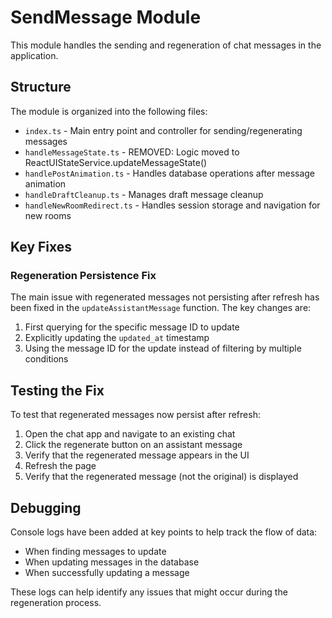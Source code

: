 # SendMessage Module

This module handles the sending and regeneration of chat messages in the application.

## Structure

The module is organized into the following files:

- `index.ts` - Main entry point and controller for sending/regenerating messages
- `handleMessageState.ts` - REMOVED: Logic moved to ReactUIStateService.updateMessageState()
- `handlePostAnimation.ts` - Handles database operations after message animation
- `handleDraftCleanup.ts` - Manages draft message cleanup
- `handleNewRoomRedirect.ts` - Handles session storage and navigation for new rooms

## Key Fixes

### Regeneration Persistence Fix

The main issue with regenerated messages not persisting after refresh has been fixed in the `updateAssistantMessage` function. The key changes are:

1. First querying for the specific message ID to update
2. Explicitly updating the `updated_at` timestamp
3. Using the message ID for the update instead of filtering by multiple conditions

## Testing the Fix

To test that regenerated messages now persist after refresh:

1. Open the chat app and navigate to an existing chat
2. Click the regenerate button on an assistant message
3. Verify that the regenerated message appears in the UI
4. Refresh the page
5. Verify that the regenerated message (not the original) is displayed

## Debugging

Console logs have been added at key points to help track the flow of data:

- When finding messages to update
- When updating messages in the database
- When successfully updating a message

These logs can help identify any issues that might occur during the regeneration process.
